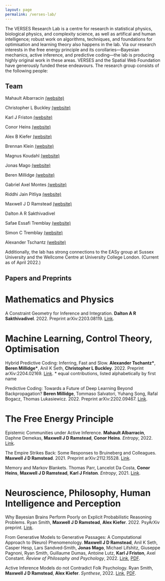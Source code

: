 ```yaml
---
layout: page
permalink: /verses-lab/
---
```


The VERSES Research Lab is a centre for research in statistical physics, biological physics, and complexity science, as well as artifical and human intelligence; robust work on algorithms, techniques, and foundations for optimisation and learning theory also happens in the lab. Via our research interests in the free energy principle and its corollaries—Bayesian mechanics, active inference, and predictive coding—the lab is producing highly original work in these areas. VERSES and the Spatial Web Foundation have generously funded these endeavours. The research group consists of the following people:

## Team

Mahault Albarracin [(website)](https://scholar.google.ca/citations?hl=en&user=KAxZtUIAAAAJ)

Christopher L Buckley [(website)](https://christopherlbuckley.com)

Karl J Friston [(website)](https://scholar.google.co.uk/citations?user=q_4u0aoAAAAJ&hl=en)

Conor Heins [(website)](https://www.ab.mpg.de/people/101190)

Alex B Kiefer [(website)](http://alexbkiefer.net)

Brennan Klein [(website)](https://www.jkbrennan.com)

Magnus Koudahl [(website)](https://scholar.google.com/citations?user=RC6kLkYAAAAJ&hl=en&oi=ao)

Jonas Mago [(website)](https://scholar.google.ca/citations?user=edwAqz0AAAAJ&hl=en&oi=ao)

Beren Millidge [(website)](https://beren.io)

Gabriel Axel Montes [(website)](http://gabrielaxel.com/academic)

Riddhi Jain Pitliya [(website)](https://www.psy.ox.ac.uk/people/jain-riddhi)

Maxwell J D Ramstead [(website)](https://scholar.google.com/citations?hl=en&user=ILpGOMkAAAAJ)

Dalton A R Sakthivadivel

Safae Essafi Tremblay [(website)](https://ca.linkedin.com/in/safae-essafi-tremblay-086b74213)

Simon C Tremblay [(website)](https://www.researchgate.net/profile/Simon-Tremblay-2)

Alexander Tschantz [(website)](https://github.com/alec-tschantz)

Additionally, the lab has strong connections to the EASy group at Sussex University and the Wellcome Centre at University College London. (Current as of April 2022.)

## Papers and Preprints

# Mathematics and Physics

A Constraint Geometry for Inference and Integration. **Dalton A R Sakthivadivel**. 2022. Preprint arXiv:2203.08119. [Link](https://arxiv.org/abs/2203.08119).

# Machine Learning, Control Theory, Optimisation

Hybrid Predictive Coding: Inferring, Fast and Slow. **Alexander Tschantz\***, **Beren Millidge\***, Anil K Seth, **Christopher L Buckley**. 2022. Preprint arXiv:2204.02169. [Link](https://arxiv.org/abs/2204.02169).  \* equal contributions, listed alphabetically by first name

Predictive Coding: Towards a Future of Deep Learning Beyond Backpropagation? **Beren Millidge**, Tommaso Salvatori, Yuhang Song, Rafal Bogacz, Thomas Lukasiewicz. 2022. Preprint arXiv:2202.09467. [Link](https://arxiv.org/abs/2202.09467).

# The Free Energy Principle

Epistemic Communities under Active Inference. **Mahault Albarracin**, Daphne Demekas, **Maxwell J D Ramstead**, **Conor Heins**. _Entropy_, 2022. [Link](https://www.mdpi.com/1099-4300/24/4/476/htm).

The Empire Strikes Back: Some Responses to Bruineberg and Colleagues. **Maxwell J D Ramstead**. 2021. Preprint arXiv:2112.15528. [Link](https://arxiv.org/abs/2112.15528).

Memory and Markov Blankets. Thomas Parr, Lancelot Da Costa, **Conor Heins**, **Maxwell J D Ramstead**, **Karl J Friston**. _Entropy_, 2021. [Link](https://www.mdpi.com/1099-4300/23/9/1105).

# Neuroscience, Philosophy, Human Intelligence and Perception

Why Bayesian Brains Perform Poorly on Explicit Probabilistic Reasoning Problems. Ryan Smith, **Maxwell J D Ramstead**, **Alex Kiefer**. 2022. PsyArXiv preprint. [Link](https://doi.org/10.31234/osf.io/hne9s). 

From Generative Models to Generative Passages: A Computational Approach to (Neuro) Phenomenology. **Maxwell J D Ramstead**, Anil K Seth, Casper Hesp, Lars Sandved‑Smith, **Jonas Mago**, Michael Lifshitz, Giuseppe Pagnoni, Ryan Smith, Guillaume Dumas, Antoine Lutz, **Karl J Friston**, Axel Constant. _Review of Philosophy and Psychology_, 2022. [Link](https://link.springer.com/article/10.1007/s13164-021-00604-y), [PDF](https://darsakthi.github.io/files/MJDR2022-1.pdf).

Active Inference Models do not Contradict Folk Psychology. Ryan Smith, **Maxwell J D Ramstead**, **Alex Kiefer**. _Synthese_, 2022. [Link](https://link.springer.com/article/10.1007/s11229-022-03480-w), [PDF](https://darsakthi.github.io/files/Smith2022-1.pdf).






